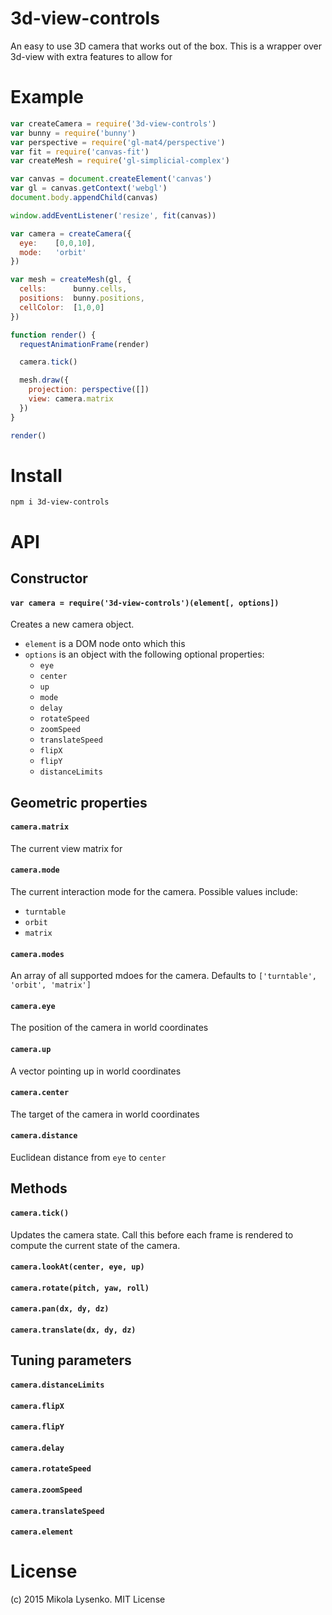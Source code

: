 # 3d-view-controls
An easy to use 3D camera that works out of the box.  This is a wrapper over 3d-view with extra features to allow for 

# Example

```javascript
var createCamera = require('3d-view-controls')
var bunny = require('bunny')
var perspective = require('gl-mat4/perspective')
var fit = require('canvas-fit')
var createMesh = require('gl-simplicial-complex')

var canvas = document.createElement('canvas')
var gl = canvas.getContext('webgl')
document.body.appendChild(canvas)

window.addEventListener('resize', fit(canvas))

var camera = createCamera({
  eye:    [0,0,10],
  mode:   'orbit'
})

var mesh = createMesh(gl, {
  cells:      bunny.cells,
  positions:  bunny.positions,
  cellColor:  [1,0,0]
})

function render() {
  requestAnimationFrame(render)

  camera.tick()

  mesh.draw({
    projection: perspective([])
    view: camera.matrix
  })
}

render()
```

# Install

```
npm i 3d-view-controls
```

# API

## Constructor

#### `var camera = require('3d-view-controls')(element[, options])`
Creates a new camera object.

* `element` is a DOM node onto which this
* `options` is an object with the following optional properties:
    + `eye`
    + `center`
    + `up`
    + `mode`
    + `delay`
    + `rotateSpeed`
    + `zoomSpeed`
    + `translateSpeed`
    + `flipX`
    + `flipY`
    + `distanceLimits`

## Geometric properties

#### `camera.matrix`
The current view matrix for 

#### `camera.mode`
The current interaction mode for the camera.  Possible values include:

* `turntable`
* `orbit`
* `matrix`

#### `camera.modes`
An array of all supported mdoes for the camera.  Defaults to `['turntable', 'orbit', 'matrix']`

#### `camera.eye`
The position of the camera in world coordinates

#### `camera.up`
A vector pointing up in world coordinates

#### `camera.center`
The target of the camera in world coordinates

#### `camera.distance`
Euclidean distance from `eye` to `center`

## Methods

#### `camera.tick()`
Updates the camera state.  Call this before each frame is rendered to compute the current state of the camera.

#### `camera.lookAt(center, eye, up)`

#### `camera.rotate(pitch, yaw, roll)`

#### `camera.pan(dx, dy, dz)`

#### `camera.translate(dx, dy, dz)`


## Tuning parameters

#### `camera.distanceLimits`

#### `camera.flipX`

#### `camera.flipY`

#### `camera.delay`

#### `camera.rotateSpeed`

#### `camera.zoomSpeed`

#### `camera.translateSpeed`

#### `camera.element`


# License
(c) 2015 Mikola Lysenko. MIT License